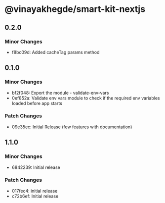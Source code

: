 # @vinayakhegde/smart-kit-nextjs

## 0.2.0

### Minor Changes

- f8bc09d: Added cacheTag params method

## 0.1.0

### Minor Changes

- bf2f048: Export the module - validate-env-vars
- 0ef852a: Validate env vars module to check if the required env variables loaded before app starts

### Patch Changes

- 09e35ec: Initial Release (few features with documentation)

## 1.1.0

### Minor Changes

- 6842239: Initial release

### Patch Changes

- 017fec4: initial release
- c72b6ef: Initial release
